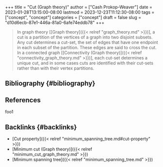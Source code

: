 +++
title = "Cut (Graph theory)"
author = ["Cash Prokop-Weaver"]
date = 2023-01-28T13:15:00-08:00
lastmod = 2023-12-23T11:12:30-08:00
tags = ["concept", "concept"]
categories = ["concept"]
draft = false
slug = "d10d6ecb-87e1-446a-81a0-6afe74eddb78"
+++

> In graph theory [[Graph theory]({{< relref "graph_theory.md" >}})], a cut is a partition of the vertices of a graph into two disjoint subsets. Any cut determines a cut-set, the set of edges that have one endpoint in each subset of the partition. These edges are said to cross the cut. In a connected graph [[Connectivity (Graph theory)]({{< relref "connectivity_graph_theory.md" >}})], each cut-set determines a unique cut, and in some cases cuts are identified with their cut-sets rather than with their vertex partitions.


## Bibliography {#bibliography}

## References

<style>.csl-entry{text-indent: -1.5em; margin-left: 1.5em;}</style><div class="csl-bib-body">
</div>

foo1


## Backlinks {#backlinks}

-   [Cut property]({{< relref "minimum_spanning_tree.md#cut-property" >}})
-   [Minimum cut (Graph theory)]({{< relref "minimum_cut_graph_theory.md" >}})
-   [Minimum spanning tree]({{< relref "minimum_spanning_tree.md" >}})
